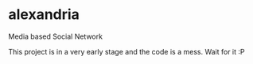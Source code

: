 alexandria
==========
Media based Social Network

This project is in a very early stage and the code is a mess. Wait for it :P
